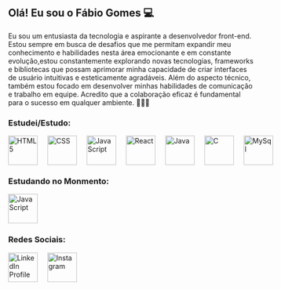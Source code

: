 ## Olá! Eu sou o Fábio Gomes 💻

Eu sou um entusiasta da tecnologia e aspirante a desenvolvedor front-end. Estou sempre em busca de desafios que me permitam expandir meu conhecimento e habilidades nesta área emocionante e em constante evolução,estou constantemente explorando novas tecnologias, frameworks e bibliotecas que possam aprimorar minha capacidade de criar interfaces de usuário intuitivas e esteticamente agradáveis. Além do aspecto técnico, também estou focado em desenvolver minhas habilidades de comunicação e trabalho em equipe. Acredito que a colaboração eficaz é fundamental para o sucesso em qualquer ambiente. 🚀👨‍💻

### Estudei/Estudo:

<div style="display: flex; gap: 20px;">
  <a>
    <img src="https://img.icons8.com/color/452/html-5--v1.png" alt="HTML 5" width="60">
  </a> 

  <a>
    <img src="https://img.icons8.com/color/452/css3.png" alt = "CSS" width="60">
  </a>

  <a>
    <img src = "https://symbols.getvecta.com/stencil_25/41_javascript.0ca26ec4ab.jpg" alt = "JavaScript" width ="60">
  </a>

  <a>
    <img src = "[[[[[[[https://symbols.getvecta.com/stencil_25/41_javascript.0ca26ec4ab.jpg](https://www.google.com/url?sa=i&url=https%3A%2F%2Flogowik.com%2Freact-vector-logo-4156.html&psig=AOvVaw0bYkjmZ_yriEZfIkCH_1Za&ust=1708544275682000&source=images&cd=vfe&opi=89978449&ved=0CBIQjRxqFwoTCMiN5sbVuoQDFQAAAAAdAAAAABAI](https://static-00.iconduck.com/assets.00/react-javascript-js-framework-facebook-icon-2048x1822-f7kq7hho.png))](https://upload.wikimedia.org/wikipedia/commons/thumb/a/a7/React-icon.svg/2300px-React-icon.svg.png)](https://w7.pngwing.com/pngs/79/518/png-transparent-js-react-js-logo-react-react-native-logos-icon-thumbnail.png)](https://p7.hiclipart.com/preview/856/564/839/react-logo-javascript-front-and-back-ends-user-interface-others-thumbnail.jpg)](https://p7.hiclipart.com/preview/856/564/839/react-logo-javascript-front-and-back-ends-user-interface-others-thumbnail.jpg)](https://www.vhv.rs/dpng/d/590-5903330_reactjs-logo-react-js-transparent-icon-hd-png.png)" alt = "React" width ="60">
  </a>

  <a>
    <img src="https://img.icons8.com/color/452/java-coffee-cup-logo--v1.png" alt="Java" width="60">
  </a>

  <a>
    <img src="https://img.icons8.com/color/452/c-programming.png" alt="C" width="60">
  </a>

  <a>
    <img src = "https://cdn-icons-png.flaticon.com/512/5968/5968313.png" alt = "MySql" width ="60">
  </a>

</div> 

### Estudando no Monmento: 
<a>
    <img src = "https://symbols.getvecta.com/stencil_25/41_javascript.0ca26ec4ab.jpg" alt = "JavaScript" width ="60">
  </a>

### Redes Sociais:

<div style="display: flex; gap: 20px; margin-top: 10px;">
  <a href="https://www.linkedin.com/in/f%C3%A1bio-gomes-aguiar-65b411286/">
    <img src="https://cdn-icons-png.flaticon.com/512/174/174857.png" alt="LinkedIn Profile" width="60">
  </a>

  <a href="https://www.instagram.com/fabiogomes_30/">
    <img src="https://upload.wikimedia.org/wikipedia/commons/thumb/a/a5/Instagram_icon.png/2048px-Instagram_icon.png" alt="Instagram" width="60">
  </a>
</div>
